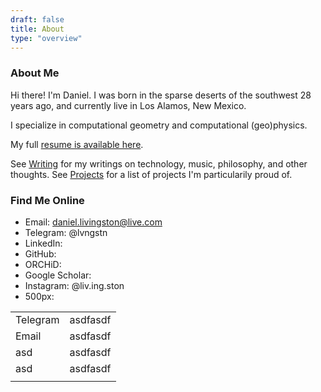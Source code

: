 ```yaml
---
draft: false
title: About
type: "overview"
---
```


### About Me

Hi there! I'm Daniel. I was born in the sparse deserts of the southwest 28 years ago, and currently live in Los Alamos, New Mexico.

I specialize in computational geometry and computational (geo)physics.

My full [resume is available here](/resume).

See [Writing](/writing) for my writings on technology, music, philosophy, and other thoughts. See [Projects](/projects) for a list of projects I'm particularily proud of.

### Find Me Online

- Email: daniel.livingston@live.com
- Telegram: @lvngstn
- LinkedIn: 
- GitHub: 
- ORCHiD: 
- Google Scholar: 
- Instagram: @liv.ing.ston
- 500px: 

|  |  |
|-----|----------|
| Telegram | asdfasdf |
| Email | asdfasdf |
| asd | asdfasdf |
| asd | asdfasdf |
| | |